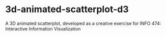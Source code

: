 # 3d-animated-scatterplot-d3
A 3D animated scatterplot, developed as a creative exercise for INFO 474: Interactive Information Visualization
